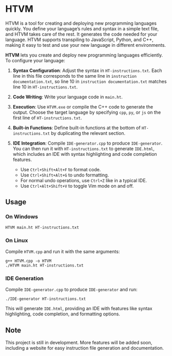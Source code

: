 # HTVM

HTVM is a tool for creating and deploying new programming languages quickly. You define your language’s rules and syntax in a simple text file, and HTVM takes care of the rest. It generates the code needed for your language. HTVM supports transpiling to JavaScript, Python, and C++, making it easy to test and use your new language in different environments.

**HTVM** lets you create and deploy new programming languages efficiently. To configure your language:

1. **Syntax Configuration**: Adjust the syntax in `HT-instructions.txt`. Each line in this file corresponds to the same line in `instruction documentation.txt`, so line 10 in `instruction documentation.txt` matches line 10 in `HT-instructions.txt`.

2. **Code Writing**: Write your language code in `main.ht`. 

3. **Execution**: Use `HTVM.exe` or compile the C++ code to generate the output. Choose the target language by specifying `cpp`, `py`, or `js` on the first line of `HT-instructions.txt`.

4. **Built-in Functions**: Define built-in functions at the bottom of `HT-instructions.txt` by duplicating the relevant section.

5. **IDE Integration**: Compile `IDE-generator.cpp` to produce `IDE-generator`. You can then run it with `HT-instructions.txt` to generate `IDE.html`, which includes an IDE with syntax highlighting and code completion features. 

   - Use `Ctrl+Shift+Alt+F` to format code.
   - Use `Ctrl+Shift+Alt+G` to undo formatting.
   - For normal undo operations, use `Ctrl+Z` like in a typical IDE.
   - Use `Ctrl+Alt+Shift+V` to toggle Vim mode on and off.


## Usage

### On Windows

```
HTVM main.ht HT-instructions.txt
```

### On Linux

Compile `HTVM.cpp` and run it with the same arguments:

```
g++ HTVM.cpp -o HTVM
./HTVM main.ht HT-instructions.txt
```

### IDE Generation

Compile `IDE-generator.cpp` to produce `IDE-generator` and run:

```
./IDE-generator HT-instructions.txt
```

This will generate `IDE.html`, providing an IDE with features like syntax highlighting, code completion, and formatting options.

## Note

This project is still in development. More features will be added soon, including a website for easy instruction file generation and documentation.
